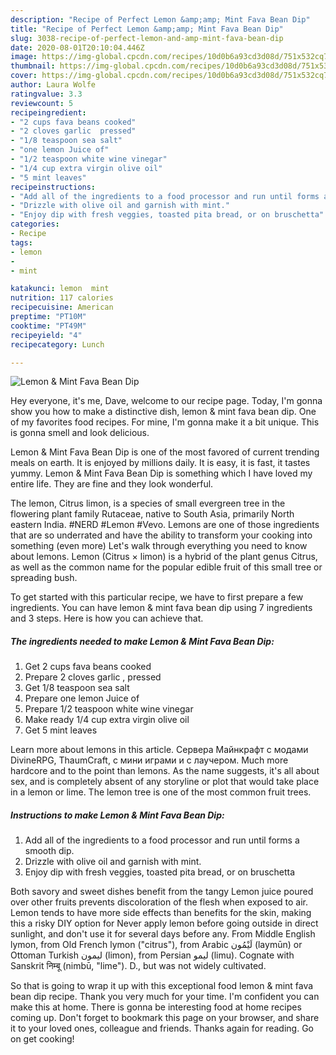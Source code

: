 ```yaml
---
description: "Recipe of Perfect Lemon &amp;amp; Mint Fava Bean Dip"
title: "Recipe of Perfect Lemon &amp;amp; Mint Fava Bean Dip"
slug: 3038-recipe-of-perfect-lemon-and-amp-mint-fava-bean-dip
date: 2020-08-01T20:10:04.446Z
image: https://img-global.cpcdn.com/recipes/10d0b6a93cd3d08d/751x532cq70/lemon-mint-fava-bean-dip-recipe-main-photo.jpg
thumbnail: https://img-global.cpcdn.com/recipes/10d0b6a93cd3d08d/751x532cq70/lemon-mint-fava-bean-dip-recipe-main-photo.jpg
cover: https://img-global.cpcdn.com/recipes/10d0b6a93cd3d08d/751x532cq70/lemon-mint-fava-bean-dip-recipe-main-photo.jpg
author: Laura Wolfe
ratingvalue: 3.3
reviewcount: 5
recipeingredient:
- "2 cups fava beans cooked"
- "2 cloves garlic  pressed"
- "1/8 teaspoon sea salt"
- "one lemon Juice of"
- "1/2 teaspoon white wine vinegar"
- "1/4 cup extra virgin olive oil"
- "5 mint leaves"
recipeinstructions:
- "Add all of the ingredients to a food processor and run until forms a smooth dip."
- "Drizzle with olive oil and garnish with mint."
- "Enjoy dip with fresh veggies, toasted pita bread, or on bruschetta"
categories:
- Recipe
tags:
- lemon
- 
- mint

katakunci: lemon  mint 
nutrition: 117 calories
recipecuisine: American
preptime: "PT10M"
cooktime: "PT49M"
recipeyield: "4"
recipecategory: Lunch

---
```



![Lemon &amp; Mint Fava Bean Dip](https://img-global.cpcdn.com/recipes/10d0b6a93cd3d08d/751x532cq70/lemon-mint-fava-bean-dip-recipe-main-photo.jpg)

Hey everyone, it's me, Dave, welcome to our recipe page. Today, I'm gonna show you how to make a distinctive dish, lemon &amp; mint fava bean dip. One of my favorites food recipes. For mine, I'm gonna make it a bit unique. This is gonna smell and look delicious.

Lemon &amp; Mint Fava Bean Dip is one of the most favored of current trending meals on earth. It is enjoyed by millions daily. It is easy, it is fast, it tastes yummy. Lemon &amp; Mint Fava Bean Dip is something which I have loved my entire life. They are fine and they look wonderful.

The lemon, Citrus limon, is a species of small evergreen tree in the flowering plant family Rutaceae, native to South Asia, primarily North eastern India. #NERD #Lemon #Vevo. Lemons are one of those ingredients that are so underrated and have the ability to transform your cooking into something (even more) Let&#39;s walk through everything you need to know about lemons. Lemon (Citrus × limon) is a hybrid of the plant genus Citrus, as well as the common name for the popular edible fruit of this small tree or spreading bush.


To get started with this particular recipe, we have to first prepare a few ingredients. You can have lemon &amp; mint fava bean dip using 7 ingredients and 3 steps. Here is how you can achieve that.

<!--inarticleads1-->

##### The ingredients needed to make Lemon &amp; Mint Fava Bean Dip:

1. Get 2 cups fava beans cooked
1. Prepare 2 cloves garlic , pressed
1. Get 1/8 teaspoon sea salt
1. Prepare one lemon Juice of
1. Prepare 1/2 teaspoon white wine vinegar
1. Make ready 1/4 cup extra virgin olive oil
1. Get 5 mint leaves


Learn more about lemons in this article. Сервера Майнкрафт с модами DivineRPG, ThaumCraft, с мини играми и с лаучером. Much more hardcore and to the point than lemons. As the name suggests, it&#39;s all about sex, and is completely absent of any storyline or plot that would take place in a lemon or lime. The lemon tree is one of the most common fruit trees. 

<!--inarticleads2-->

##### Instructions to make Lemon &amp; Mint Fava Bean Dip:

1. Add all of the ingredients to a food processor and run until forms a smooth dip.
1. Drizzle with olive oil and garnish with mint.
1. Enjoy dip with fresh veggies, toasted pita bread, or on bruschetta


Both savory and sweet dishes benefit from the tangy Lemon juice poured over other fruits prevents discoloration of the flesh when exposed to air. Lemon tends to have more side effects than benefits for the skin, making this a risky DIY option for Never apply lemon before going outside in direct sunlight, and don&#39;t use it for several days before any. From Middle English lymon, from Old French lymon (&#34;citrus&#34;), from Arabic لَيْمُون‎ (laymūn) or Ottoman Turkish لیمون‎ (limon), from Persian لیمو‎ (limu). Cognate with Sanskrit निम्बू (nimbū, &#34;lime&#34;). D., but was not widely cultivated. 

So that is going to wrap it up with this exceptional food lemon &amp; mint fava bean dip recipe. Thank you very much for your time. I'm confident you can make this at home. There is gonna be interesting food at home recipes coming up. Don't forget to bookmark this page on your browser, and share it to your loved ones, colleague and friends. Thanks again for reading. Go on get cooking!
